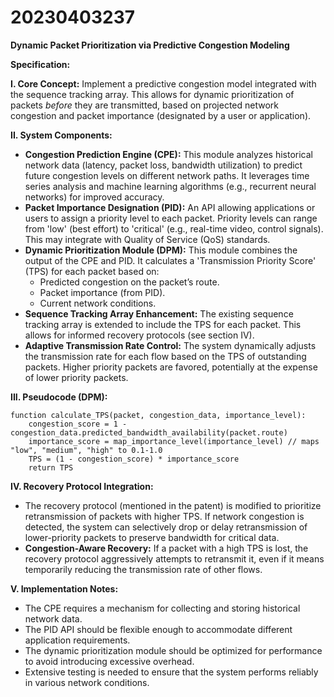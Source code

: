# 20230403237

**Dynamic Packet Prioritization via Predictive Congestion Modeling**

**Specification:**

**I. Core Concept:** Implement a predictive congestion model integrated with the sequence tracking array. This allows for dynamic prioritization of packets *before* they are transmitted, based on projected network congestion and packet importance (designated by a user or application).

**II. System Components:**

*   **Congestion Prediction Engine (CPE):** This module analyzes historical network data (latency, packet loss, bandwidth utilization) to predict future congestion levels on different network paths. It leverages time series analysis and machine learning algorithms (e.g., recurrent neural networks) for improved accuracy.
*   **Packet Importance Designation (PID):** An API allowing applications or users to assign a priority level to each packet.  Priority levels can range from 'low' (best effort) to 'critical' (e.g., real-time video, control signals).  This may integrate with Quality of Service (QoS) standards.
*   **Dynamic Prioritization Module (DPM):** This module combines the output of the CPE and PID. It calculates a 'Transmission Priority Score' (TPS) for each packet based on:
    *   Predicted congestion on the packet’s route.
    *   Packet importance (from PID).
    *   Current network conditions.
*   **Sequence Tracking Array Enhancement:** The existing sequence tracking array is extended to include the TPS for each packet. This allows for informed recovery protocols (see section IV).
*   **Adaptive Transmission Rate Control:** The system dynamically adjusts the transmission rate for each flow based on the TPS of outstanding packets. Higher priority packets are favored, potentially at the expense of lower priority packets.

**III. Pseudocode (DPM):**

```
function calculate_TPS(packet, congestion_data, importance_level):
    congestion_score = 1 - congestion_data.predicted_bandwidth_availability(packet.route)
    importance_score = map_importance_level(importance_level) // maps "low", "medium", "high" to 0.1-1.0
    TPS = (1 - congestion_score) * importance_score
    return TPS
```

**IV. Recovery Protocol Integration:**

*   The recovery protocol (mentioned in the patent) is modified to prioritize retransmission of packets with higher TPS.  If network congestion is detected, the system can selectively drop or delay retransmission of lower-priority packets to preserve bandwidth for critical data.
*   **Congestion-Aware Recovery:** If a packet with a high TPS is lost, the recovery protocol aggressively attempts to retransmit it, even if it means temporarily reducing the transmission rate of other flows.

**V. Implementation Notes:**

*   The CPE requires a mechanism for collecting and storing historical network data.
*   The PID API should be flexible enough to accommodate different application requirements.
*   The dynamic prioritization module should be optimized for performance to avoid introducing excessive overhead.
*   Extensive testing is needed to ensure that the system performs reliably in various network conditions.